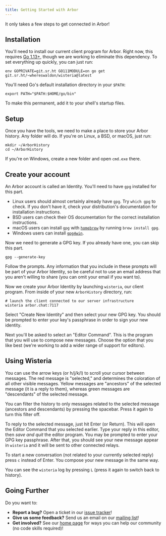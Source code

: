 ```yaml
---
title: Getting Started with Arbor
---
```


It only takes a few steps to get connected in Arbor!

## Installation

You'll need to install our current client program for Arbor. Right now, this requires [Go 1.13+](https://golang.org/dl/), though we are working to eliminate this dependency. To set everything up quickly, you can just run:

```shell
env GOPRIVATE=git.sr.ht GO111MODULE=on go get git.sr.ht/~whereswaldon/wisteria@latest
```

You'll need Go's default installation directory in your `$PATH`:

```shell
export PATH="$PATH:$HOME/go/bin"
```

To make this permanent, add it to your shell's startup files.

## Setup

Once you have the tools, we need to make a place to store your Arbor history. Any folder will do. If you're on Linux, a BSD, or macOS, just run:

```shell
mkdir ~/ArborHistory
cd ~/ArborHistory
```

If you're on Windows, create a new folder and open `cmd.exe` there.

## Create your account

An Arbor account is called an Identity. You'll need to have `gpg` installed for this part.

- Linux users should almost certainly already have `gpg`. Try `which gpg` to check. If you don't have it, check your distribution's documentation for installation instructions.
- BSD users can check their OS documentation for the correct installation instructions.
- macOS users can install `gpg` with [`homebrew`](https://brew.sh/) by running `brew install gpg`.
- Windows users can install [`gpg4win`](https://www.gpg4win.org/).

Now we need to generate a GPG key. If you already have one, you can skip this part.

```shell
gpg --generate-key
```

Follow the prompts. Any information that you include in these prompts will be part of your Arbor Identity, so be careful not to use an email address that you aren't willing to share (you can omit your email if you want to).

Now we create your Arbor Identity by launching `wisteria`, our client program. From inside of your new `ArborHistory` directory, run:

```shell
# launch the client connected to our server infrastructure
wisteria arbor.chat:7117
```

Select "Create New Identity" and then select your new GPG key. You should be prompted to enter your key's passphrase in order to sign your new identity.

Next you'll be asked to select an "Editor Command". This is the program that you will use to compose new messages. Choose the option that you like best (we're working to add a wider range of support for editors).

## Using Wisteria

You can use the arrow keys (or h/j/k/l) to scroll your cursor between messages. The red message is "selected," and determines the coloration of all other visible messages. Yellow messages are "ancestors" of the selected message (it is a reply to them), whereas green messages are "descendants" of the selected message.

You can filter the history to only messages related to the selected message (ancestors and descendants) by pressing the spacebar. Press it again to turn this filter off.

To reply to the selected message, just hit Enter (or Return). This will open the Editor Command that you selected earlier. Type your reply in this editor, then *save and quit* the editor program. You may be prompted to enter your GPG key passphrase. After that, you should see your new message appear in `wisteria` and it will be sent to other connected relays.

To start a new conversation (not related to your currently selected reply) press `c` instead of Enter. You compose your new message in the same way.

You can see the `wisteria` log by pressing `L` (press it again to switch back to history).

## Going Further

Do you want to:

- **Report a bug?** Open a ticket in our [issue tracker](https://todo.sr.ht/~whereswaldon/arbor-dev)!
- **Give us some feedback?** Send us an email on our [mailing list](https://lists.sr.ht/~whereswaldon/arbor-dev)!
- **Get involved?** See our [home page](https://arbor.chat) for ways you can help our community (no code skills required)!
